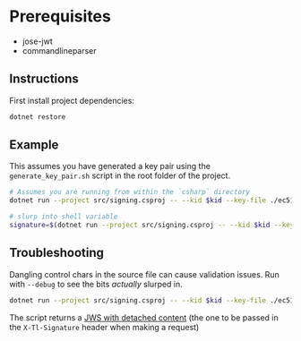 # Prerequisites

- jose-jwt
- commandlineparser

## Instructions

First install project dependencies:

```bash
dotnet restore
```

## Example

This assumes you have generated a key pair using the `generate_key_pair.sh` script in the root folder of the project.

```bash
# Assumes you are running from within the `csharp` directory
dotnet run --project src/signing.csproj -- --kid $kid --key-file ./ec512-private-key.pem --payload ./payload.json

# slurp into shell variable
signature=$(dotnet run --project src/signing.csproj -- --kid $kid --key-file ./ec512-private-key.pem --payload ./payload.json 2>/dev/null)
```

## Troubleshooting
Dangling control chars in the source file can cause validation issues. Run with `--debug` to see the bits *actually* slurped in.

```bash
dotnet run --project src/signing.csproj -- --kid $kid --key-file ./ec512-private-key.pem --payload ./payload.json --debug

```

The script returns a [JWS with detached content](https://tools.ietf.org/html/rfc7515#appendix-F) (the one to be passed in the `X-Tl-Signature` header when making a request)
